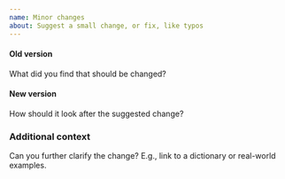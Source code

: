 ```yaml
---
name: Minor changes
about: Suggest a small change, or fix, like typos
---
```


#### Old version

What did you find that should be changed?

#### New version

How should it look after the suggested change?

### Additional context

Can you further clarify the change? E.g., link to a dictionary or real-world examples.
